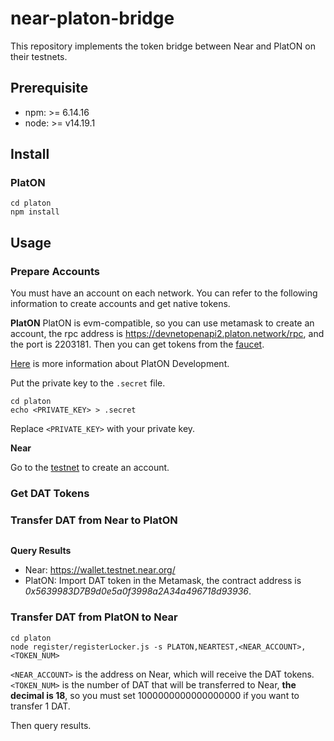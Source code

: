 # near-platon-bridge
This repository implements the token bridge between Near and PlatON on their testnets.

## Prerequisite
- npm: >= 6.14.16
- node: >= v14.19.1

## Install
### PlatON
```
cd platon
npm install
```

## Usage

### Prepare Accounts
You must have an account on each network. You can refer to the following information to create accounts and get native tokens.

**PlatON**
PlatON is evm-compatible, so you can use metamask to create an account, the rpc address is https://devnetopenapi2.platon.network/rpc, and the port is 2203181. Then you can get tokens from the [faucet](https://faucet.platon.network/faucet/).

[Here](https://devdocs.platon.network/docs/zh-CN/Join_Dev_Network) is more information about PlatON Development.

Put the private key to the `.secret` file.
```
cd platon
echo <PRIVATE_KEY> > .secret
```

Replace `<PRIVATE_KEY>` with your private key.

**Near**

Go to the [testnet](https://wallet.testnet.near.org/create) to create an account.

### Get DAT Tokens


### Transfer DAT from Near to PlatON

```
```

**Query Results**

- Near: https://wallet.testnet.near.org/
- PlatON: Import DAT token in the Metamask, the contract address is *0x5639983D7B9d0e5a0f3998a2A34a496718d93936*.

### Transfer DAT from PlatON to Near

```
cd platon
node register/registerLocker.js -s PLATON,NEARTEST,<NEAR_ACCOUNT>,<TOKEN_NUM>
```

`<NEAR_ACCOUNT>` is the address on Near, which will receive the DAT tokens.  
`<TOKEN_NUM>` is the number of DAT that will be transferred to Near, **the decimal is 18**, so you must set 1000000000000000000 if you want to transfer 1 DAT.

Then query results.